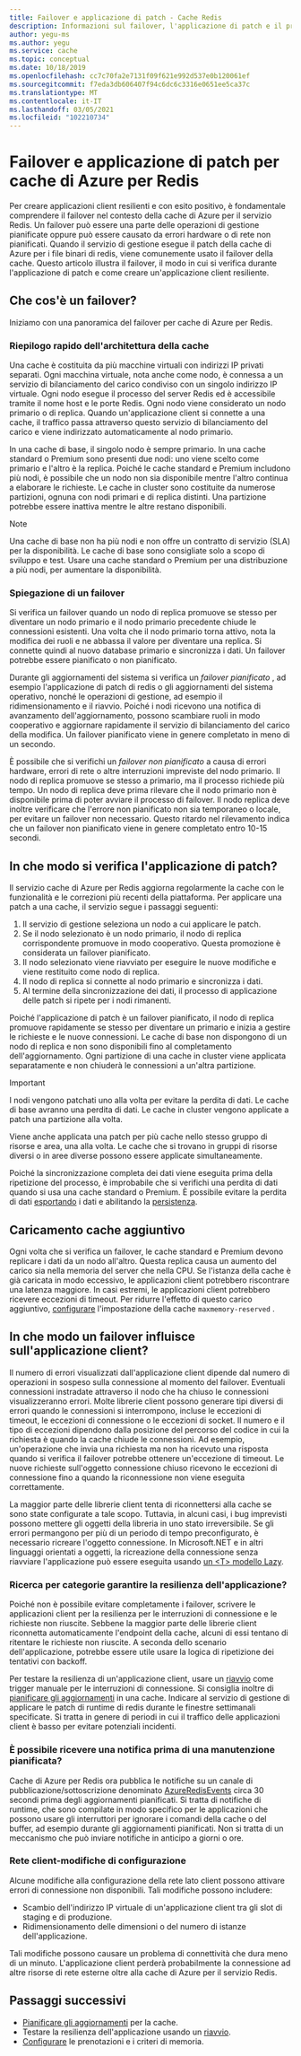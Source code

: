 ```yaml
---
title: Failover e applicazione di patch - Cache Redis
description: Informazioni sul failover, l'applicazione di patch e il processo di aggiornamento per cache di Azure per Redis.
author: yegu-ms
ms.author: yegu
ms.service: cache
ms.topic: conceptual
ms.date: 10/18/2019
ms.openlocfilehash: cc7c70fa2e7131f09f621e992d537e0b120061ef
ms.sourcegitcommit: f7eda3db606407f94c6dc6c3316e0651ee5ca37c
ms.translationtype: MT
ms.contentlocale: it-IT
ms.lasthandoff: 03/05/2021
ms.locfileid: "102210734"
---
```

# <a name="failover-and-patching-for-azure-cache-for-redis"></a>Failover e applicazione di patch per cache di Azure per Redis

Per creare applicazioni client resilienti e con esito positivo, è fondamentale comprendere il failover nel contesto della cache di Azure per il servizio Redis. Un failover può essere una parte delle operazioni di gestione pianificate oppure può essere causato da errori hardware o di rete non pianificati. Quando il servizio di gestione esegue il patch della cache di Azure per i file binari di redis, viene comunemente usato il failover della cache. Questo articolo illustra il failover, il modo in cui si verifica durante l'applicazione di patch e come creare un'applicazione client resiliente.

## <a name="what-is-a-failover"></a>Che cos'è un failover?

Iniziamo con una panoramica del failover per cache di Azure per Redis.

### <a name="a-quick-summary-of-cache-architecture"></a>Riepilogo rapido dell'architettura della cache

Una cache è costituita da più macchine virtuali con indirizzi IP privati separati. Ogni macchina virtuale, nota anche come nodo, è connessa a un servizio di bilanciamento del carico condiviso con un singolo indirizzo IP virtuale. Ogni nodo esegue il processo del server Redis ed è accessibile tramite il nome host e le porte Redis. Ogni nodo viene considerato un nodo primario o di replica. Quando un'applicazione client si connette a una cache, il traffico passa attraverso questo servizio di bilanciamento del carico e viene indirizzato automaticamente al nodo primario.

In una cache di base, il singolo nodo è sempre primario. In una cache standard o Premium sono presenti due nodi: uno viene scelto come primario e l'altro è la replica. Poiché le cache standard e Premium includono più nodi, è possibile che un nodo non sia disponibile mentre l'altro continua a elaborare le richieste. Le cache in cluster sono costituite da numerose partizioni, ognuna con nodi primari e di replica distinti. Una partizione potrebbe essere inattiva mentre le altre restano disponibili.

> [!NOTE]
> Una cache di base non ha più nodi e non offre un contratto di servizio (SLA) per la disponibilità. Le cache di base sono consigliate solo a scopo di sviluppo e test. Usare una cache standard o Premium per una distribuzione a più nodi, per aumentare la disponibilità.

### <a name="explanation-of-a-failover"></a>Spiegazione di un failover

Si verifica un failover quando un nodo di replica promuove se stesso per diventare un nodo primario e il nodo primario precedente chiude le connessioni esistenti. Una volta che il nodo primario torna attivo, nota la modifica dei ruoli e ne abbassa il valore per diventare una replica. Si connette quindi al nuovo database primario e sincronizza i dati. Un failover potrebbe essere pianificato o non pianificato.

Durante gli aggiornamenti del sistema si verifica un *failover pianificato* , ad esempio l'applicazione di patch di redis o gli aggiornamenti del sistema operativo, nonché le operazioni di gestione, ad esempio il ridimensionamento e il riavvio. Poiché i nodi ricevono una notifica di avanzamento dell'aggiornamento, possono scambiare ruoli in modo cooperativo e aggiornare rapidamente il servizio di bilanciamento del carico della modifica. Un failover pianificato viene in genere completato in meno di un secondo.

È possibile che si verifichi un *failover non pianificato* a causa di errori hardware, errori di rete o altre interruzioni impreviste del nodo primario. Il nodo di replica promuove se stesso a primario, ma il processo richiede più tempo. Un nodo di replica deve prima rilevare che il nodo primario non è disponibile prima di poter avviare il processo di failover. Il nodo replica deve inoltre verificare che l'errore non pianificato non sia temporaneo o locale, per evitare un failover non necessario. Questo ritardo nel rilevamento indica che un failover non pianificato viene in genere completato entro 10-15 secondi.

## <a name="how-does-patching-occur"></a>In che modo si verifica l'applicazione di patch?

Il servizio cache di Azure per Redis aggiorna regolarmente la cache con le funzionalità e le correzioni più recenti della piattaforma. Per applicare una patch a una cache, il servizio segue i passaggi seguenti:

1. Il servizio di gestione seleziona un nodo a cui applicare le patch.
1. Se il nodo selezionato è un nodo primario, il nodo di replica corrispondente promuove in modo cooperativo. Questa promozione è considerata un failover pianificato.
1. Il nodo selezionato viene riavviato per eseguire le nuove modifiche e viene restituito come nodo di replica.
1. Il nodo di replica si connette al nodo primario e sincronizza i dati.
1. Al termine della sincronizzazione dei dati, il processo di applicazione delle patch si ripete per i nodi rimanenti.

Poiché l'applicazione di patch è un failover pianificato, il nodo di replica promuove rapidamente se stesso per diventare un primario e inizia a gestire le richieste e le nuove connessioni. Le cache di base non dispongono di un nodo di replica e non sono disponibili fino al completamento dell'aggiornamento. Ogni partizione di una cache in cluster viene applicata separatamente e non chiuderà le connessioni a un'altra partizione.

> [!IMPORTANT]
> I nodi vengono patchati uno alla volta per evitare la perdita di dati. Le cache di base avranno una perdita di dati. Le cache in cluster vengono applicate a patch una partizione alla volta.

Viene anche applicata una patch per più cache nello stesso gruppo di risorse e area, una alla volta.  Le cache che si trovano in gruppi di risorse diversi o in aree diverse possono essere applicate simultaneamente.

Poiché la sincronizzazione completa dei dati viene eseguita prima della ripetizione del processo, è improbabile che si verifichi una perdita di dati quando si usa una cache standard o Premium. È possibile evitare la perdita di dati [esportando](cache-how-to-import-export-data.md#export) i dati e abilitando la [persistenza](cache-how-to-premium-persistence.md).

## <a name="additional-cache-load"></a>Caricamento cache aggiuntivo

Ogni volta che si verifica un failover, le cache standard e Premium devono replicare i dati da un nodo all'altro. Questa replica causa un aumento del carico sia nella memoria del server che nella CPU. Se l'istanza della cache è già caricata in modo eccessivo, le applicazioni client potrebbero riscontrare una latenza maggiore. In casi estremi, le applicazioni client potrebbero ricevere eccezioni di timeout. Per ridurre l'effetto di questo carico aggiuntivo, [configurare](cache-configure.md#memory-policies) l'impostazione della cache `maxmemory-reserved` .

## <a name="how-does-a-failover-affect-my-client-application"></a>In che modo un failover influisce sull'applicazione client?

Il numero di errori visualizzati dall'applicazione client dipende dal numero di operazioni in sospeso sulla connessione al momento del failover. Eventuali connessioni instradate attraverso il nodo che ha chiuso le connessioni visualizzeranno errori. Molte librerie client possono generare tipi diversi di errori quando le connessioni si interrompono, incluse le eccezioni di timeout, le eccezioni di connessione o le eccezioni di socket. Il numero e il tipo di eccezioni dipendono dalla posizione del percorso del codice in cui la richiesta è quando la cache chiude le connessioni. Ad esempio, un'operazione che invia una richiesta ma non ha ricevuto una risposta quando si verifica il failover potrebbe ottenere un'eccezione di timeout. Le nuove richieste sull'oggetto connessione chiuso ricevono le eccezioni di connessione fino a quando la riconnessione non viene eseguita correttamente.

La maggior parte delle librerie client tenta di riconnettersi alla cache se sono state configurate a tale scopo. Tuttavia, in alcuni casi, i bug imprevisti possono mettere gli oggetti della libreria in uno stato irreversibile. Se gli errori permangono per più di un periodo di tempo preconfigurato, è necessario ricreare l'oggetto connessione. In Microsoft.NET e in altri linguaggi orientati a oggetti, la ricreazione della connessione senza riavviare l'applicazione può essere eseguita usando [un \<T\> modello Lazy](https://gist.github.com/JonCole/925630df72be1351b21440625ff2671f#reconnecting-with-lazyt-pattern).

### <a name="how-do-i-make-my-application-resilient"></a>Ricerca per categorie garantire la resilienza dell'applicazione?

Poiché non è possibile evitare completamente i failover, scrivere le applicazioni client per la resilienza per le interruzioni di connessione e le richieste non riuscite. Sebbene la maggior parte delle librerie client riconnetta automaticamente l'endpoint della cache, alcuni di essi tentano di ritentare le richieste non riuscite. A seconda dello scenario dell'applicazione, potrebbe essere utile usare la logica di ripetizione dei tentativi con backoff.

Per testare la resilienza di un'applicazione client, usare un [riavvio](cache-administration.md#reboot) come trigger manuale per le interruzioni di connessione. Si consiglia inoltre di [pianificare gli aggiornamenti](cache-administration.md#schedule-updates) in una cache. Indicare al servizio di gestione di applicare le patch di runtime di redis durante le finestre settimanali specificate. Si tratta in genere di periodi in cui il traffico delle applicazioni client è basso per evitare potenziali incidenti.

### <a name="can-i-be-notified-in-advance-of-a-planned-maintenance"></a>È possibile ricevere una notifica prima di una manutenzione pianificata?

Cache di Azure per Redis ora pubblica le notifiche su un canale di pubblicazione/sottoscrizione denominato [AzureRedisEvents](https://github.com/Azure/AzureCacheForRedis/blob/main/AzureRedisEvents.md) circa 30 secondi prima degli aggiornamenti pianificati. Si tratta di notifiche di runtime, che sono compilate in modo specifico per le applicazioni che possono usare gli interruttori per ignorare i comandi della cache o del buffer, ad esempio durante gli aggiornamenti pianificati. Non si tratta di un meccanismo che può inviare notifiche in anticipo a giorni o ore.

### <a name="client-network-configuration-changes"></a>Rete client-modifiche di configurazione

Alcune modifiche alla configurazione della rete lato client possono attivare errori di connessione non disponibili. Tali modifiche possono includere:

- Scambio dell'indirizzo IP virtuale di un'applicazione client tra gli slot di staging e di produzione.
- Ridimensionamento delle dimensioni o del numero di istanze dell'applicazione.

Tali modifiche possono causare un problema di connettività che dura meno di un minuto. L'applicazione client perderà probabilmente la connessione ad altre risorse di rete esterne oltre alla cache di Azure per il servizio Redis.

## <a name="next-steps"></a>Passaggi successivi

- [Pianificare gli aggiornamenti](cache-administration.md#schedule-updates) per la cache.
- Testare la resilienza dell'applicazione usando un [riavvio](cache-administration.md#reboot).
- [Configurare](cache-configure.md#memory-policies) le prenotazioni e i criteri di memoria.
